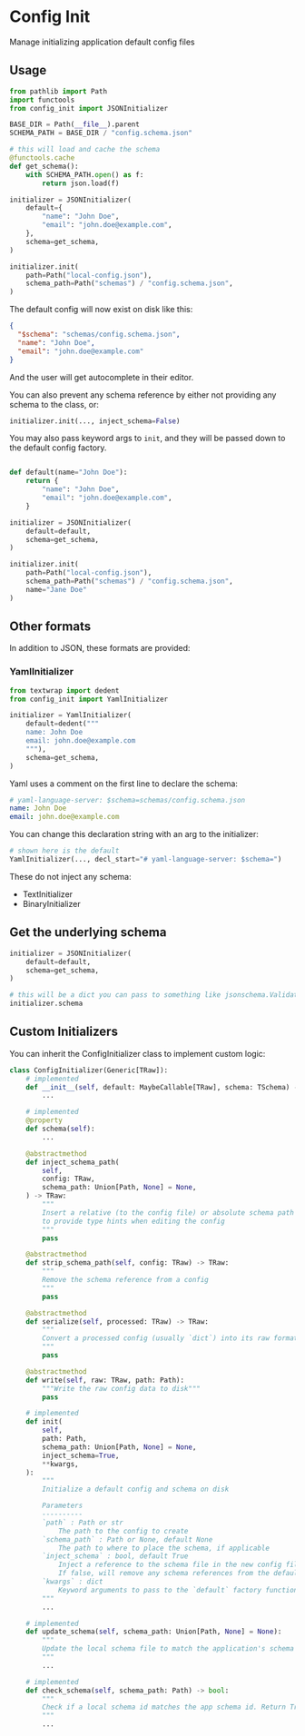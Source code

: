 # Config Init

Manage initializing application default config files

## Usage

```py
from pathlib import Path
import functools
from config_init import JSONInitializer

BASE_DIR = Path(__file__).parent
SCHEMA_PATH = BASE_DIR / "config.schema.json"

# this will load and cache the schema
@functools.cache
def get_schema():
    with SCHEMA_PATH.open() as f:
        return json.load(f)

initializer = JSONInitializer(
    default={
        "name": "John Doe",
        "email": "john.doe@example.com",
    },
    schema=get_schema,
)

initializer.init(
    path=Path("local-config.json"),
    schema_path=Path("schemas") / "config.schema.json",
)
```

The default config will now exist on disk like this:

```json
{
  "$schema": "schemas/config.schema.json",
  "name": "John Doe",
  "email": "john.doe@example.com"
}
```

And the user will get autocomplete in their editor.

You can also prevent any schema reference by either not providing any schema to the class, or:

```py
initializer.init(..., inject_schema=False)
```

You may also pass keyword args to `init`, and they will be passed down to the default config factory.

```py

def default(name="John Doe"):
    return {
        "name": "John Doe",
        "email": "john.doe@example.com",
    }

initializer = JSONInitializer(
    default=default,
    schema=get_schema,
)

initializer.init(
    path=Path("local-config.json"),
    schema_path=Path("schemas") / "config.schema.json",
    name="Jane Doe"
)
```

## Other formats

In addition to JSON, these formats are provided:

### YamlInitializer

```py
from textwrap import dedent
from config_init import YamlInitializer

initializer = YamlInitializer(
    default=dedent("""
    name: John Doe
    email: john.doe@example.com
    """),
    schema=get_schema,
)
```

Yaml uses a comment on the first line to declare the schema:

```yaml
# yaml-language-server: $schema=schemas/config.schema.json
name: John Doe
email: john.doe@example.com
```

You can change this declaration string with an arg to the initializer:

```py
# shown here is the default
YamlInitializer(..., decl_start="# yaml-language-server: $schema=")
```

These do not inject any schema:

- TextInitializer
- BinaryInitializer

## Get the underlying schema

```py
initializer = JSONInitializer(
    default=default,
    schema=get_schema,
)

# this will be a dict you can pass to something like jsonschema.Validator
initializer.schema
```

## Custom Initializers

You can inherit the ConfigInitializer class to implement custom logic:

```py
class ConfigInitializer(Generic[TRaw]):
    # implemented
    def __init__(self, default: MaybeCallable[TRaw], schema: TSchema) -> None:
        ...

    # implemented
    @property
    def schema(self):
        ...

    @abstractmethod
    def inject_schema_path(
        self,
        config: TRaw,
        schema_path: Union[Path, None] = None,
    ) -> TRaw:
        """
        Insert a relative (to the config file) or absolute schema path into the config,
        to provide type hints when editing the config
        """
        pass

    @abstractmethod
    def strip_schema_path(self, config: TRaw) -> TRaw:
        """
        Remove the schema reference from a config
        """
        pass

    @abstractmethod
    def serialize(self, processed: TRaw) -> TRaw:
        """
        Convert a processed config (usually `dict`) into its raw format, ready to write to disk.
        """
        pass

    @abstractmethod
    def write(self, raw: TRaw, path: Path):
        """Write the raw config data to disk"""
        pass

    # implemented
    def init(
        self,
        path: Path,
        schema_path: Union[Path, None] = None,
        inject_schema=True,
        **kwargs,
    ):
        """
        Initialize a default config and schema on disk

        Parameters
        ----------
        `path` : Path or str
            The path to the config to create
        `schema_path` : Path or None, default None
            The path to where to place the schema, if applicable
        `inject_schema` : bool, default True
            Inject a reference to the schema file in the new config file.
            If false, will remove any schema references from the default.
        `kwargs` : dict
            Keyword arguments to pass to the `default` factory function, if applicable.
        """
        ...

    # implemented
    def update_schema(self, schema_path: Union[Path, None] = None):
        """
        Update the local schema file to match the application's schema
        """
        ...

    # implemented
    def check_schema(self, schema_path: Path) -> bool:
        """
        Check if a local schema id matches the app schema id. Return True if they match.
        """
        ...
```

